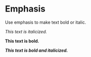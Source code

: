 # Emphasis

Use emphasis to make text bold or italic.

*This text is italicized.*

**This text is bold.**

***This text is bold and italicized.***
        